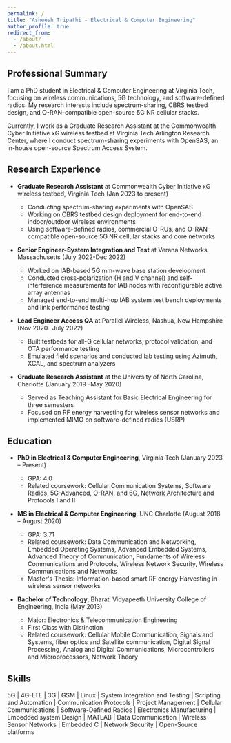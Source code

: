 ```yaml
---
permalink: /
title: "Asheesh Tripathi - Electrical & Computer Engineering"
author_profile: true
redirect_from: 
  - /about/
  - /about.html
---
```


## Professional Summary

I am a PhD student in Electrical & Computer Engineering at Virginia Tech, focusing on wireless communications, 5G technology, and software-defined radios. My research interests include spectrum-sharing, CBRS testbed design, and O-RAN-compatible open-source 5G NR cellular stacks.

Currently, I work as a Graduate Research Assistant at the Commonwealth Cyber Initiative xG wireless testbed at Virginia Tech Arlington Research Center, where I conduct spectrum-sharing experiments with OpenSAS, an in-house open-source Spectrum Access System.

## Research Experience

* **Graduate Research Assistant** at Commonwealth Cyber Initiative xG wireless testbed, Virginia Tech (Jan 2023 to present)
  * Conducting spectrum-sharing experiments with OpenSAS
  * Working on CBRS testbed design deployment for end-to-end indoor/outdoor wireless environments
  * Using software-defined radios, commercial O-RUs, and O-RAN-compatible open-source 5G NR cellular stacks and core networks

* **Senior Engineer-System Integration and Test** at Verana Networks, Massachusetts (July 2022-Dec 2022)
  * Worked on IAB-based 5G mm-wave base station development
  * Conducted cross-polarization (H and V channel) and self-interference measurements for IAB nodes with reconfigurable active array antennas
  * Managed end-to-end multi-hop IAB system test bench deployments and link performance testing

* **Lead Engineer Access QA** at Parallel Wireless, Nashua, New Hampshire (Nov 2020- July 2022)
  * Built testbeds for all-G cellular networks, protocol validation, and OTA performance testing
  * Emulated field scenarios and conducted lab testing using Azimuth, XCAL, and spectrum analyzers

* **Graduate Research Assistant** at the University of North Carolina, Charlotte (January 2019 -May 2020)
  * Served as Teaching Assistant for Basic Electrical Engineering for three semesters
  * Focused on RF energy harvesting for wireless sensor networks and implemented MIMO on software-defined radios (USRP)

## Education

* **PhD in Electrical & Computer Engineering**, Virginia Tech (January 2023 – Present)
  * GPA: 4.0
  * Related coursework: Cellular Communication Systems, Software Radios, 5G-Advanced, O-RAN, and 6G, Network Architecture and Protocols I and II

* **MS in Electrical & Computer Engineering**, UNC Charlotte (August 2018 – August 2020)
  * GPA: 3.71
  * Related coursework: Data Communication and Networking, Embedded Operating Systems, Advanced Embedded Systems, Advanced Theory of Communication, Fundaments of Wireless Communications and Protocols, Wireless Network Security, Wireless Communications and Networks
  * Master's Thesis: Information-based smart RF energy Harvesting in wireless sensor networks

* **Bachelor of Technology**, Bharati Vidyapeeth University College of Engineering, India (May 2013)
  * Major: Electronics & Telecommunication Engineering
  * First Class with Distinction
  * Related coursework: Cellular Mobile Communication, Signals and Systems, fiber optics and Satellite communication, Digital Signal Processing, Analog and Digital Communications, Microcontrollers and Microprocessors, Network Theory

## Skills

5G | 4G-LTE | 3G | GSM | Linux | System Integration and Testing | Scripting and Automation | Communication Protocols | Project Management | Cellular Communications | Software-Defined Radios | Electronics Manufacturing | Embedded system Design | MATLAB | Data Communication | Wireless Sensor Networks | Embedded C | Network Security | Open-Source platforms
